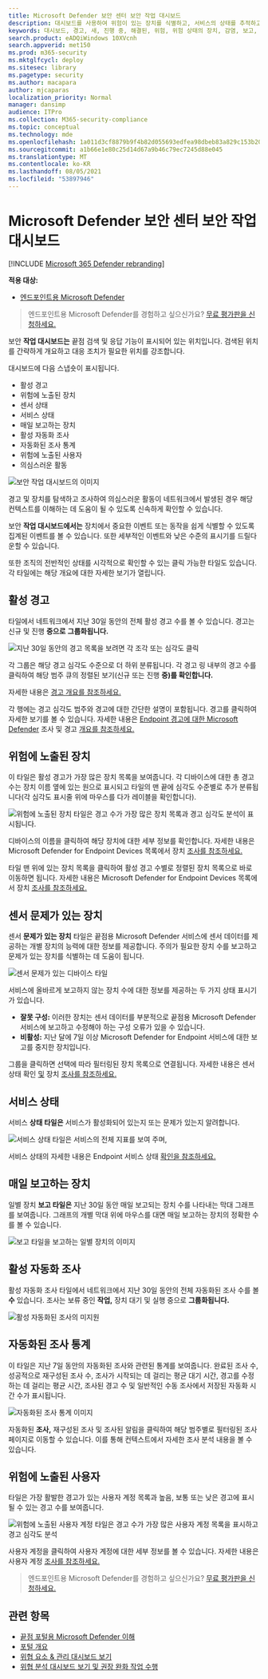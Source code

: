 ```yaml
---
title: Microsoft Defender 보안 센터 보안 작업 대시보드
description: 대시보드를 사용하여 위험이 있는 장치를 식별하고, 서비스의 상태를 추적하고, 장치 및 경고에 대한 통계 및 정보를 볼 수 있습니다.
keywords: 대시보드, 경고, 새, 진행 중, 해결된, 위험, 위험 상태의 장치, 감염, 보고, 통계, 차트, 그래프, 상태, 활성 맬웨어 감지, 위협 범주, 범주, 암호 도용자, 랜섬웨어, 악용, 위협, 낮은 심각도, 활성 맬웨어
search.product: eADQiWindows 10XVcnh
search.appverid: met150
ms.prod: m365-security
ms.mktglfcycl: deploy
ms.sitesec: library
ms.pagetype: security
ms.author: macapara
author: mjcaparas
localization_priority: Normal
manager: dansimp
audience: ITPro
ms.collection: M365-security-compliance
ms.topic: conceptual
ms.technology: mde
ms.openlocfilehash: 1a011d3cf8879b9f4b82d055693edfea98dbeb83a829c153b20e579b015fc80e
ms.sourcegitcommit: a1b66e1e80c25d14d67a9b46c79ec7245d88e045
ms.translationtype: MT
ms.contentlocale: ko-KR
ms.lasthandoff: 08/05/2021
ms.locfileid: "53897946"
---
```

# <a name="microsoft-defender-security-center-security-operations-dashboard"></a>Microsoft Defender 보안 센터 보안 작업 대시보드

[!INCLUDE [Microsoft 365 Defender rebranding](../../includes/microsoft-defender.md)]


**적용 대상:**
- [엔드포인트용 Microsoft Defender](https://go.microsoft.com/fwlink/?linkid=2154037)

> 엔드포인트용 Microsoft Defender를 경험하고 싶으신가요? [무료 평가판을 신청하세요.](https://signup.microsoft.com/create-account/signup?products=7f379fee-c4f9-4278-b0a1-e4c8c2fcdf7e&ru=https://aka.ms/MDEp2OpenTrial?ocid=docs-wdatp-secopsdashboard-abovefoldlink)

보안 **작업 대시보드는** 끝점 검색 및 응답 기능이 표시되어 있는 위치입니다. 검색된 위치를 간략하게 개요하고 대응 조치가 필요한 위치를 강조합니다.

대시보드에 다음 스냅숏이 표시됩니다.

- 활성 경고
- 위험에 노출된 장치
- 센서 상태
- 서비스 상태
- 매일 보고하는 장치
- 활성 자동화 조사
- 자동화된 조사 통계
- 위험에 노출된 사용자
- 의심스러운 활동

![보안 작업 대시보드의 이미지](images/atp-sec-ops-dashboard.png)

경고 및 장치를 탐색하고 조사하여 의심스러운 활동이 네트워크에서 발생된 경우 해당 컨텍스트를 이해하는 데 도움이 될 수 있도록 신속하게 확인할 수 있습니다.

보안 **작업 대시보드에서는** 장치에서 중요한 이벤트 또는 동작을 쉽게 식별할 수 있도록 집계된 이벤트를 볼 수 있습니다. 또한 세부적인 이벤트와 낮은 수준의 표시기를 드릴다운할 수 있습니다.

또한 조직의 전반적인 상태를 시각적으로 확인할 수 있는 클릭 가능한 타일도 있습니다. 각 타일에는 해당 개요에 대한 자세한 보기가 열립니다.

## <a name="active-alerts"></a>활성 경고

타일에서 네트워크에서 지난 30일 동안의 전체 활성 경고 수를 볼 수 있습니다. 경고는 신규 및 진행 **중으로** **그룹화됩니다.**

![지난 30일 동안의 경고 목록을 보려면 각 조각 또는 심각도 클릭](images/active-alerts-tile.png)

각 그룹은 해당 경고 심각도 수준으로 더 하위 분류됩니다. 각 경고 링 내부의 경고 수를 클릭하여 해당 범주 큐의 정렬된 보기(신규 또는 진행 **중)를 확인합니다.**

자세한 내용은 [경고 개요를 참조하세요.](alerts-queue.md)

각 행에는 경고 심각도 범주와 경고에 대한 간단한 설명이 포함됩니다. 경고를 클릭하여 자세한 보기를 볼 수 있습니다. 자세한 내용은 [Endpoint 경고에 대한 Microsoft Defender](investigate-alerts.md) 조사 및 경고 [개요를 참조하세요.](alerts-queue.md)

## <a name="devices-at-risk"></a>위험에 노출된 장치

이 타일은 활성 경고가 가장 많은 장치 목록을 보여줍니다. 각 디바이스에 대한 총 경고 수는 장치 이름 옆에 있는 원으로 표시되고 타일의 맨 끝에 심각도 수준별로 추가 분류됩니다(각 심각도 표시줄 위에 마우스를 다가 레이블을 확인합니다).

![위험에 노출된 장치 타일은 경고 수가 가장 많은 장치 목록과 경고 심각도 분석이 표시됩니다.](images/devices-at-risk-tile.png)

디바이스의 이름을 클릭하여 해당 장치에 대한 세부 정보를 확인합니다. 자세한 내용은 Microsoft Defender for Endpoint Devices 목록에서 장치 [조사를 참조하세요.](investigate-machines.md)

타일 맨  위에 있는 장치 목록을 클릭하여 활성 경고 수별로 정렬된 장치 목록으로 바로 이동하면 됩니다. 자세한 내용은 Microsoft Defender for Endpoint Devices 목록에서 장치 [조사를 참조하세요.](investigate-machines.md)

## <a name="devices-with-sensor-issues"></a>센서 문제가 있는 장치

센서 **문제가 있는 장치** 타일은 끝점용 Microsoft Defender 서비스에 센서 데이터를 제공하는 개별 장치의 능력에 대한 정보를 제공합니다. 주의가 필요한 장치 수를 보고하고 문제가 있는 장치를 식별하는 데 도움이 됩니다.

![센서 문제가 있는 디바이스 타일](images/atp-tile-sensor-health.png)

서비스에 올바르게 보고하지 않는 장치 수에 대한 정보를 제공하는 두 가지 상태 표시기가 있습니다.

- **잘못 구성:** 이러한 장치는 센서 데이터를 부분적으로 끝점용 Microsoft Defender 서비스에 보고하고 수정해야 하는 구성 오류가 있을 수 있습니다.
- **비활성:** 지난 달에 7일 이상 Microsoft Defender for Endpoint 서비스에 대한 보고를 중지한 장치입니다.

그룹을 클릭하면 선택에 따라 필터링된 장치 목록으로 연결됩니다. 자세한 내용은 센서 상태 확인 [및](check-sensor-status.md) 장치 [조사를 참조하세요.](investigate-machines.md)

## <a name="service-health"></a>서비스 상태

서비스 **상태 타일은** 서비스가 활성화되어 있는지 또는 문제가 있는지 알려합니다.

![서비스 상태 타일은 서비스의 전체 지표를 보여 주며,](images/status-tile.png)

서비스 상태의 자세한 내용은 Endpoint 서비스 상태 [확인을 참조하세요.](service-status.md)

## <a name="daily-devices-reporting"></a>매일 보고하는 장치

일별 장치 **보고 타일은** 지난 30일 동안 매일 보고되는 장치 수를 나타내는 막대 그래프를 보여줍니다. 그래프의 개별 막대 위에 마우스를 대면 매일 보고하는 장치의 정확한 수를 볼 수 있습니다.

![보고 타일을 보고하는 일별 장치의 이미지](images/atp-daily-devices-reporting.png)

## <a name="active-automated-investigations"></a>활성 자동화 조사

활성 자동화 조사 타일에서 네트워크에서 지난 30일 동안의 전체 자동화된 조사 수를 볼 **수** 있습니다. 조사는 보류 중인 **작업,** 장치 대기 및 실행 중으로 **그룹화됩니다.** 

![활성 자동화된 조사의 미지원](images/atp-active-investigations-tile.png)

## <a name="automated-investigations-statistics"></a>자동화된 조사 통계

이 타일은 지난 7일 동안의 자동화된 조사와 관련된 통계를 보여줍니다. 완료된 조사 수, 성공적으로 재구성된 조사 수, 조사가 시작되는 데 걸리는 평균 대기 시간, 경고를 수정하는 데 걸리는 평균 시간, 조사된 경고 수 및 일반적인 수동 조사에서 저장된 자동화 시간 수가 표시됩니다. 

![자동화된 조사 통계 이미지](images/atp-automated-investigations-statistics.png)

자동화된 **조사,** 재구성된 조사 및 조사된 알림을 클릭하여 해당  범주별로 필터링된 조사 페이지로 이동할 수 있습니다.   이를 통해 컨텍스트에서 자세한 조사 분석 내용을 볼 수 있습니다.

## <a name="users-at-risk"></a>위험에 노출된 사용자

타일은 가장 활발한 경고가 있는 사용자 계정 목록과 높음, 보통 또는 낮은 경고에 표시될 수 있는 경고 수를 보여줍니다. 

![위험에 노출된 사용자 계정 타일은 경고 수가 가장 많은 사용자 계정 목록을 표시하고 경고 심각도 분석](images/atp-users-at-risk.png)

사용자 계정을 클릭하여 사용자 계정에 대한 세부 정보를 볼 수 있습니다. 자세한 내용은 사용자 계정 [조사를 참조하세요.](investigate-user.md)

> 엔드포인트용 Microsoft Defender를 경험하고 싶으신가요? [무료 평가판을 신청하세요.](https://signup.microsoft.com/create-account/signup?products=7f379fee-c4f9-4278-b0a1-e4c8c2fcdf7e&ru=https://aka.ms/MDEp2OpenTrial?ocid=docs-wdatp-secopsdashboard-belowfoldlink)

## <a name="related-topics"></a>관련 항목

- [끝점 포털용 Microsoft Defender 이해](use.md)
- [포털 개요](portal-overview.md)
- [위협 요소 & 관리 대시보드 보기](tvm-dashboard-insights.md)
- [위협 분석 대시보드 보기 및 권장 완화 작업 수행](threat-analytics.md)

